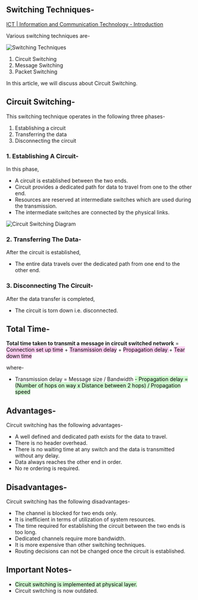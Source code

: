 ## **Switching Techniques-**

[ICT | Information and Communication Technology - Introduction](https://humix.com/redirect?url=https%3A%2F%2Feducom360.com%2Fhumix%2Fvideo%2FE5GIsRqAjz2)

Various switching techniques are-

![](https://www.gatevidyalay.com/wp-content/uploads/2018/10/Switching-Techniques.png "Switching Techniques")

1. Circuit Switching
2. Message Switching
3. Packet Switching

In this article, we will discuss about Circuit Switching.

## **Circuit Switching-**

This switching technique operates in the following three phases-

1. Establishing a circuit
2. Transferring the data
3. Disconnecting the circuit

### **1. Establishing A Circuit-**

In this phase,

- A circuit is established between the two ends.
- Circuit provides a dedicated path for data to travel from one to the other end.
- Resources are reserved at intermediate switches which are used during the transmission.
- The intermediate switches are connected by the physical links.

![](https://www.gatevidyalay.com/wp-content/uploads/2018/10/Circuit-Switching-Diagram.png "Circuit Switching Diagram")

### **2. Transferring The Data-**

After the circuit is established,

- The entire data travels over the dedicated path from one end to the other end.

### **3. Disconnecting The Circuit-**

After the data transfer is completed,

- The circuit is torn down i.e. disconnected.

## **Total Time-**

**Total time taken to transmit a message in circuit switched network** = 
<mark style="background: #FFB8EBA6;">Connection set up time</mark> + <mark style="background: #FFB8EBA6;">Transmission delay</mark> + <mark style="background: #FFB8EBA6;">Propagation delay </mark>+ <mark style="background: #FFB8EBA6;">Tear down time</mark>


where-

- Transmission delay = Message size / Bandwidth
<mark style="background: #BBFABBA6;">- Propagation delay = (Number of hops on way x Distance between 2 hops) / Propagation speed</mark>


## **Advantages-**

Circuit switching has the following advantages-

- A well defined and dedicated path exists for the data to travel.
- There is no header overhead.
- There is no waiting time at any switch and the data is transmitted without any delay.
- Data always reaches the other end in order.
- No re ordering is required.

## **Disadvantages-**

Circuit switching has the following disadvantages-

- The channel is blocked for two ends only.
- It is inefficient in terms of utilization of system resources.
- The time required for establishing the circuit between the two ends is too long.
- Dedicated channels require more bandwidth.
- It is more expensive than other switching techniques.
- Routing decisions can not be changed once the circuit is established.

## **Important Notes-**

- <mark style="background: #BBFABBA6;">Circuit switching is implemented at physical layer.</mark>
- Circuit switching is now outdated.